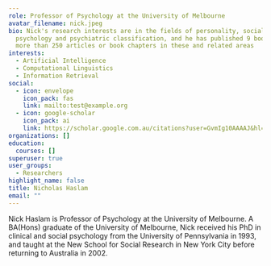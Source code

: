 ```yaml
---
role: Professor of Psychology at the University of Melbourne
avatar_filename: nick.jpeg
bio: Nick's research interests are in the fields of personality, social
  psychology and psychiatric classification, and he has published 9 books and
  more than 250 articles or book chapters in these and related areas
interests:
  - Artificial Intelligence
  - Computational Linguistics
  - Information Retrieval
social:
  - icon: envelope
    icon_pack: fas
    link: mailto:test@example.org
  - icon: google-scholar
    icon_pack: ai
    link: https://scholar.google.com.au/citations?user=GvmIg10AAAAJ&hl=en&oi=ao
organizations: []
education:
  courses: []
superuser: true
user_groups:
  - Researchers
highlight_name: false
title: Nicholas Haslam
email: ""
---
```

Nick Haslam is Professor of Psychology at the University of Melbourne. A BA(Hons) graduate of the University of Melbourne, Nick received his PhD in clinical and social psychology from the University of Pennsylvania in 1993, and taught at the New School for Social Research in New York City before returning to Australia in 2002.